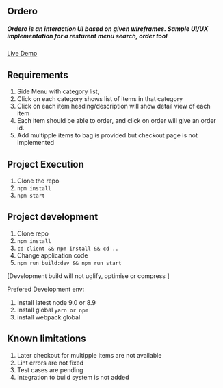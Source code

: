 ## Ordero

##### Ordero is an interaction UI based on given wireframes. Sample UI/UX implementation for a resturent menu search, order tool
[Live Demo](https://ordero.netlify.com/)

Requirements 
---
1. Side Menu with category list,
2. Click on each category shows list of items in that category
3. Click on each item heading/description will show detail view of each item
4. Each item should be able to order, and click on order will give an order id.
5. Add multipple items to bag is provided but checkout page is not implemented


Project Execution
---

1. Clone the repo
2. `npm install`
3. `npm start`


Project development
---

1. Clone repo
2. `npm install` 
3. `cd client && npm install && cd ..`
4. Change application code
5. `npm run build:dev && npm run start`

[Development build will not uglify, optimise or compress ]


Prefered Development env:
1. Install latest node 9.0 or 8.9
2. Install global `yarn or npm`
3. install webpack global


Known limitations
---
1. Later checkout for multipple items are not available
2. Lint errors are not fixed
3. Test cases are pending
4. Integration to build system is not added

